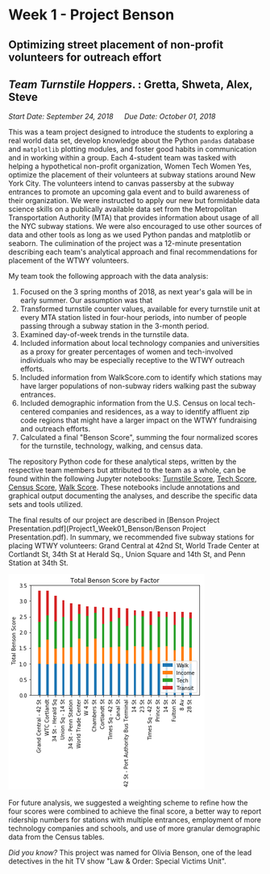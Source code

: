 # Week 1 - Project Benson
## Optimizing street placement of non-profit volunteers for outreach effort

## _Team Turnstile Hoppers_. :  Gretta, Shweta, Alex, Steve
_Start Date: September 24, 2018_ &emsp; _Due Date: October 01, 2018_

This was a team project designed to introduce the students to exploring a real world data set, develop knowledge about the Python ```pandas``` database and ```matplotlib``` plotting modules, and foster good habits in communication and in working within a group. Each 4-student team was tasked with helping a hypothetical non-profit organization, Women Tech Women Yes, optimize the placement of their volunteers at subway stations around New York City. The volunteers intend to canvas passersby at the subway entrances to promote an upcoming gala event and to build awareness of their organization. We were instructed to apply our new but formidable data science skills on a publically available data set from the Metropolitan Transportation Authority (MTA) that provides information about usage of all the NYC subway stations. We were also encouraged to use other sources of data and other tools as long as we used Python pandas and matplotlib or seaborn. The culimination of the project was a 12-minute presentation describing each team's analytical approach and final recommendations for placement of the WTWY volunteers.

My team took the following approach with the data analysis:
1. Focused on the 3 spring months of 2018, as next year's gala will be in early summer. Our assumption was that 
2. Transformed turnstile counter values, available for every turnstile unit at every MTA station listed in four-hour periods, into number of people passing through a subway station in the 3-month period.
3. Examined day-of-week trends in the turnstile data.
4. Included information about local technology companies and universities as a proxy for greater percentages of women and tech-involved individuals who may be especially receptive to the WTWY outreach efforts.
5. Included information from WalkScore.com to identify which stations may have larger populations of non-subway riders walking past the subway entrances.
6. Included demographic information from the U.S. Census on local tech-centered companies and residences, as a way to identify affluent zip code regions that might have a larger impact on the WTWY fundraising and outreach efforts.
7. Calculated a final "Benson Score", summing the four normalized scores for the turnstile, technology, walking, and census data.

The repository Python code for these analytical steps, written by the respective team members but attributed to the team as a whole, can be found within the following Jupyter notebooks: [Turnstile Score]('Benson_pt1_TurnstileScore.ipynb'), [Tech Score](Benson_pt2_TechScore.ipynb), [Census Score](Benson_pt3_CensusScore.ipynb), [Walk Score](Benson_pt4_WalkScore.ipynb). These notebooks include annotations and graphical output documenting the analyses, and describe the specific data sets and tools utilized.

The final results of our project are described in [Benson Project Presentation.pdf](Project1_Week01_Benson/Benson Project Presentation.pdf). In summary, we recommended five subway stations for placing WTWY volunteers: Grand Central at 42nd St, World Trade Center at Cortlandt St, 34th St at Herald Sq., Union Square and 14th St, and Penn Station at 34th St.

![Total Benson Score](supporting_files/Total_Benson_Score.png)

For future analysis, we suggested a weighting scheme to refine how the four scores were combined to achieve the final score, a better way to report ridership numbers for stations with multiple entrances, employment of more technology companies and schools, and use of more granular demographic data from the Census tables. 


_Did you know?_  This project was named for Olivia Benson, one of the lead detectives in the hit TV show "Law & Order: Special Victims Unit".
